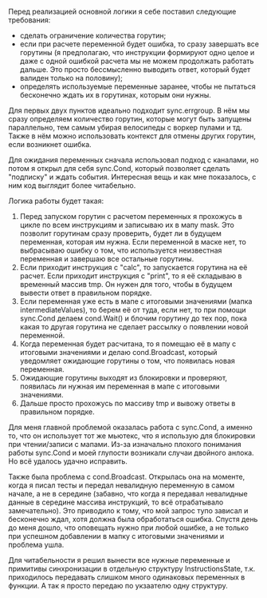 Перед реализацией основной логики я себе поставил следующие требования:
- сделать ограничение количества горутин;
- если при расчете переменной будет ошибка, то сразу завершать все горутины (я предполагаю, что инструкции формируют одно целое и даже с одной ошибкой расчета мы не можем продолжать работать дальше. Это просто бессмысленно выводить ответ, который будет валиден только на половину);
- определять используемые переменные заранее, чтобы не пытаться бесконечно ждать их в горутинах, которым они нужны.

Для первых двух пунктов идеально подходит sync.errgroup. В нём мы сразу определяем количество горутин, которые могут быть запущены параллельно, тем самым убирая велосипеды с воркер пулами и тд. Также в нём можно использовать контекст для отмены других горутин, если возникнет ошибка.

Для ожидания переменных сначала использовал подход с каналами, но потом я открыл для себя sync.Cond, который позволяет сделать "подписку" и ждать события. Интересная вещь и как мне показалось, с ним код выглядит более читабельно.

Логика работы будет такая:
1. Перед запуском горутин с расчетом переменных я прохожусь в цикле по всем инструкциям и записываю их в мапу mask. Это позволит горутинам сразу проверить, будет ли в будущем переменная, которая им нужна. Если переменной в маске нет, то выбрасываю ошибку о том, что используется неизвестная переменная и завершаю все остальные горутины.
2. Если приходит инструкция с "calc", то запускается горутина на её расчет. Если приходит инструкция с "print", то я её складываю в временный массив tmp. Он нужен для того, чтобы в будущем вывести ответ в правильном порядке.
3. Если переменная уже есть в мапе с итоговыми значениями (мапка intermediateValues), то берем её от туда, если нет, то при помощи sync.Cond делаем cond.Wait() и блочим горутину до тех пор, пока какая то другая горутина не сделает рассылку о появлении новой переменной.
4. Когда переменная будет расчитана, то я помещаю её в мапу с итоговыми значениями и делаю cond.Broadcast, который уведомляет ожидающие горутины о том, что появилась новая переменная.
5. Ожидающие горутины выходят из блокировки и проверяют, появилась ли нужная им переменная в мапе с итоговыми значениями.
6. Дальше просто прохожусь по массиву tmp и вывожу ответы в правильном порядке.

Для меня главной проблемой оказалась работа с sync.Cond, а именно то, что он использует тот же мьютекс, что я использую для блокировки при чтении/записи с мапами. Из-за изначально плохого понимания работы sync.Cond и моей глупости возникали случаи двойного анлока. Но всё удалось удачно исправить.

Также была проблема с cond.Broadcast. Открылась она на моменте, когда я писал тесты и передал невалидную переменную в самом начале, а не в середине (забавно, что когда я передавал невалидные данные в середине массива инструкций, то всё отрабатывало замечательно). Это приводило к тому, что мой запрос тупо зависал и бесконечно ждал, хотя должна была обработаться ошибка. Спустя день до меня дошло, что оповещать нужно при любой ошибке, а не только при успешном добавлении в мапку с итоговыми значениями и проблема ушла.

Для читабельности я решил вынести все нужные переменные и примитивы синхронизации в отдельную структуру InstructionsState, т.к. приходилось передавать слишком много одинаковых переменных в функции. А так я просто передаю по укзаателю одну структуру.
